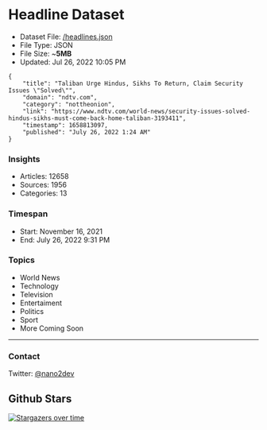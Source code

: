 # Headline Dataset

- Dataset File: [/headlines.json](https://raw.githubusercontent.com/fwd/news/master/headlines.json) 
- File Type: JSON
- File Size: ~**5MB**
- Updated: Jul 26, 2022 10:05 PM

```
{
    "title": "Taliban Urge Hindus, Sikhs To Return, Claim Security Issues \"Solved\"",
    "domain": "ndtv.com",
    "category": "nottheonion",
    "link": "https://www.ndtv.com/world-news/security-issues-solved-hindus-sikhs-must-come-back-home-taliban-3193411",
    "timestamp": 1658813097,
    "published": "July 26, 2022 1:24 AM"
}
```

### Insights

- Articles: 12658
- Sources: 1956
- Categories: 13

### Timespan

- Start: November 16, 2021
- End: July 26, 2022 9:31 PM

### Topics

- World News
- Technology
- Television
- Entertaiment
- Politics
- Sport
- More Coming Soon

---

### Contact 

Twitter: [@nano2dev](https://twitter.com/nano2dev)

## Github Stars

[![Stargazers over time](https://starchart.cc/fwd/news.svg)](https://starchart.cc/fwd/news)
	